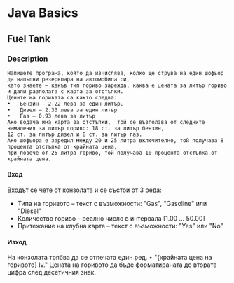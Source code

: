 # Java Basics

## Fuel Tank

### Description
    Напишете програма, която да изчислява, колко ще струва на един шофьор да напълни резервоара на автомобила си,
    като знаете – какъв тип гориво зарежда, каква е цената за литър гориво и дали разполага с карта за отстъпки. 
    Цените на горивата са както следва: 
    •	Бензин – 2.22 лева за един литър,
    •	Дизел – 2.33 лева за един литър 
    •	Газ – 0.93 лева за литър 
    Ако водача има карта за отстъпки,  той се възползва от следните намаления за литър гориво: 18 ст. за литър бензин, 
    12 ст. за литър дизел и 8 ст. за литър газ. 
    Ако шофьора е заредил между 20 и 25 литра включително, той получава 8 процента отстъпка от крайната цена, 
    при повече от 25 литра гориво, той получава 10 процента отстъпка от крайната цена. 

#### Вход
Входът се чете от конзолата и се състои от 3 реда: 
- Типа на горивото – текст с възможности: "Gas", "Gasoline" или "Diesel" 
- Количество гориво – реално число в интервала [1.00 … 50.00] 
- Притежание на клубна карта – текст с възможности: "Yes" или "No" 

#### Изход
На конзолата трябва да се отпечата един ред.
•	"{крайната цена на горивото} lv." 
Цената на горивото да бъде форматираната до втората цифра след десетичния знак.